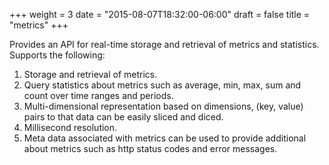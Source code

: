 +++
weight = 3
date = "2015-08-07T18:32:00-06:00"
draft = false
title = "metrics"
+++

Provides an API for real-time storage and retrieval of metrics and statistics. <!--more--> Supports the following:

  1. Storage and retrieval of metrics.
  2. Query statistics about metrics such as average, min, max, sum and count over time ranges and periods.
  3. Multi-dimensional representation based on dimensions, (key, value) pairs to that data can be easily sliced and diced.
  4. Millisecond resolution.
  5. Meta data associated with metrics can be used to provide additional about metrics such as http status codes and error messages.
